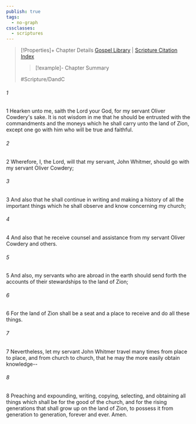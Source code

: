 ```yaml
---
publish: true
tags:
  - no-graph
cssclasses:
  - scriptures
---
```

>[!Properties]+ Chapter Details
>[Gospel Library](https://churchofjesuschrist.org/study/scriptures/dc-testament/dc/69?lang=eng)    |    [Scripture Citation Index](https://scriptures.byu.edu/#12e45::c12e45)
>>[!example]- Chapter Summary
>> 
> 
>
>#Scripture/DandC
###### 1
1 Hearken unto me, saith the Lord your God, for my servant Oliver Cowdery's sake. It is not wisdom in me that he should be entrusted with the commandments and the moneys which he shall carry unto the land of Zion, except one go with him who will be true and faithful.
###### 2
2 Wherefore, I, the Lord, will that my servant, John Whitmer, should go with my servant Oliver Cowdery;
###### 3
3 And also that he shall continue in writing and making a history of all the important things which he shall observe and know concerning my church;
###### 4
4 And also that he receive counsel and assistance from my servant Oliver Cowdery and others.
###### 5
5 And also, my servants who are abroad in the earth should send forth the accounts of their stewardships to the land of Zion;
###### 6
6 For the land of Zion shall be a seat and a place to receive and do all these things.
###### 7
7 Nevertheless, let my servant John Whitmer travel many times from place to place, and from church to church, that he may the more easily obtain knowledge--
###### 8
8 Preaching and expounding, writing, copying, selecting, and obtaining all things which shall be for the good of the church, and for the rising generations that shall grow up on the land of Zion, to possess it from generation to generation, forever and ever. Amen.
